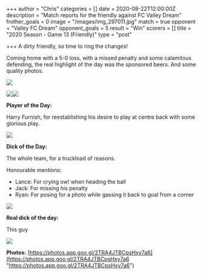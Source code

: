 +++
author = "Chris"
categories = []
date = 2020-08-22T12:00:00Z
description = "Match reports for the friendly against FC Valley Dream"
frother_goals = 0
image = "/images/img_297011.jpg"
match = true
opponent = "Valley FC Dream"
opponent_goals = 5
result = "Win"
scorers = []
title = "2020 Season - Game 13 (Friendly)"
type = "post"

+++
A dirty friendly, so time to ring the changes!

Coming home with a 5-0 loss, with a missed penalty and some calamitous defending, the real highlight of the day was the sponsored beers. And some quality photos.

![](/images/118130974_3027482767379347_6037983320859086154_n.jpg)

![](/images/118059532_762580831244160_6270980614340593527_n.jpg)![](/images/117965206_938796219975899_5595595253827707636_n.jpg)

**Player of the Day:**

Harry Furnish, for reestablishing his desire to play at centre back with some glorious play.

![](/images/img_302011.jpg)

**Dick of the Day:**

The whole team, for a truckload of reasons.

Honourable mentions:

* Lance: For crying ow! when heading the ball
* Jack: For missing his penalty
* Ryan: For posing for a photo while gassing it back to goal from a corner

![](/images/img_326222.jpg)

**Real dick of the day:**

This guy

![](/images/img_30241.jpg)

**Photos:** [https://photos.app.goo.gl/2TRA4JTBCpsHxy7a6](https://photos.app.goo.gl/2TRA4JTBCpsHxy7a6 "https://photos.app.goo.gl/2TRA4JTBCpsHxy7a6")
